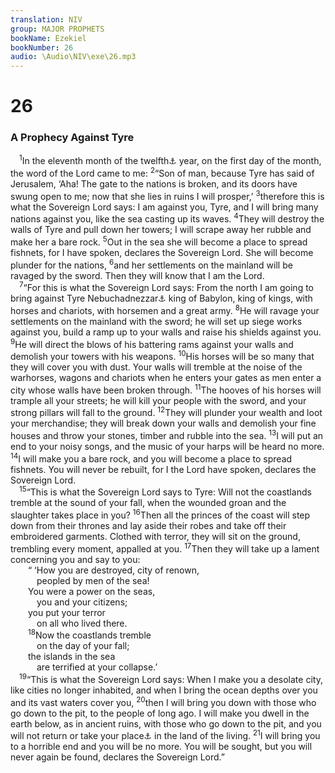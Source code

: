 ```yaml
---
translation: NIV
group: MAJOR PROPHETS
bookName: Ezekiel 
bookNumber: 26
audio: \Audio\NIV\exe\26.mp3
---
```


<div class="title"><h1>26</h1><h3>A Prophecy Against Tyre </h3></div>
<span class="verse exe_26_1"> <sup>1</sup>In the eleventh month of the twelfth<a data-toggle="tooltip" data-placement="bottom" title="Probable reading of the original Hebrew text; Masoretic Text does not have month of the twelfth .">⚓</a> year, on the first day of the month, the word of the Lord came to me: </span>
<span class="verse exe_26_2"><sup>2</sup>“Son of man, because Tyre has said of Jerusalem, ‘Aha! The gate to the nations is broken, and its doors have swung open to me; now that she lies in ruins I will prosper,’ </span>
<span class="verse exe_26_3"><sup>3</sup>therefore this is what the Sovereign Lord says: I am against you, Tyre, and I will bring many nations against you, like the sea casting up its waves. </span>
<span class="verse exe_26_4"><sup>4</sup>They will destroy the walls of Tyre and pull down her towers; I will scrape away her rubble and make her a bare rock. </span>
<span class="verse exe_26_5"><sup>5</sup>Out in the sea she will become a place to spread fishnets, for I have spoken, declares the Sovereign Lord. She will become plunder for the nations, </span>
<span class="verse exe_26_6"><sup>6</sup>and her settlements on the mainland will be ravaged by the sword. Then they will know that I am the Lord. <br/></span>
<span class="verse exe_26_7"> <sup>7</sup>“For this is what the Sovereign Lord says: From the north I am going to bring against Tyre Nebuchadnezzar<a data-toggle="tooltip" data-placement="bottom" title="Hebrew Nebuchadrezzar, of which Nebuchadnezzar is a variant; here and often in Ezekiel and Jeremiah">⚓</a> king of Babylon, king of kings, with horses and chariots, with horsemen and a great army. </span>
<span class="verse exe_26_8"><sup>8</sup>He will ravage your settlements on the mainland with the sword; he will set up siege works against you, build a ramp up to your walls and raise his shields against you. </span>
<span class="verse exe_26_9"><sup>9</sup>He will direct the blows of his battering rams against your walls and demolish your towers with his weapons. </span>
<span class="verse exe_26_10"><sup>10</sup>His horses will be so many that they will cover you with dust. Your walls will tremble at the noise of the warhorses, wagons and chariots when he enters your gates as men enter a city whose walls have been broken through. </span>
<span class="verse exe_26_11"><sup>11</sup>The hooves of his horses will trample all your streets; he will kill your people with the sword, and your strong pillars will fall to the ground. </span>
<span class="verse exe_26_12"><sup>12</sup>They will plunder your wealth and loot your merchandise; they will break down your walls and demolish your fine houses and throw your stones, timber and rubble into the sea. </span>
<span class="verse exe_26_13"><sup>13</sup>I will put an end to your noisy songs, and the music of your harps will be heard no more. </span>
<span class="verse exe_26_14"><sup>14</sup>I will make you a bare rock, and you will become a place to spread fishnets. You will never be rebuilt, for I the Lord have spoken, declares the Sovereign Lord. <br/></span>
<span class="verse exe_26_15"> <sup>15</sup>“This is what the Sovereign Lord says to Tyre: Will not the coastlands tremble at the sound of your fall, when the wounded groan and the slaughter takes place in you? </span>
<span class="verse exe_26_16"><sup>16</sup>Then all the princes of the coast will step down from their thrones and lay aside their robes and take off their embroidered garments. Clothed with terror, they will sit on the ground, trembling every moment, appalled at you. </span>
<span class="verse exe_26_17"><sup>17</sup>Then they will take up a lament concerning you and say to you: <br/>  “ ‘How you are destroyed, city of renown, <br/>   peopled by men of the sea! <br/>  You were a power on the seas, <br/>   you and your citizens; <br/>  you put your terror <br/>   on all who lived there. <br/></span>
<span class="verse exe_26_18">  <sup>18</sup>Now the coastlands tremble <br/>   on the day of your fall; <br/>  the islands in the sea <br/>   are terrified at your collapse.’ <br/></span>
<span class="verse exe_26_19"> <sup>19</sup>“This is what the Sovereign Lord says: When I make you a desolate city, like cities no longer inhabited, and when I bring the ocean depths over you and its vast waters cover you, </span>
<span class="verse exe_26_20"><sup>20</sup>then I will bring you down with those who go down to the pit, to the people of long ago. I will make you dwell in the earth below, as in ancient ruins, with those who go down to the pit, and you will not return or take your place<a data-toggle="tooltip" data-placement="bottom" title="Septuagint; Hebrew return, and I will give glory">⚓</a> in the land of the living. </span>
<span class="verse exe_26_21"><sup>21</sup>I will bring you to a horrible end and you will be no more. You will be sought, but you will never again be found, declares the Sovereign Lord.” <br/></span>
